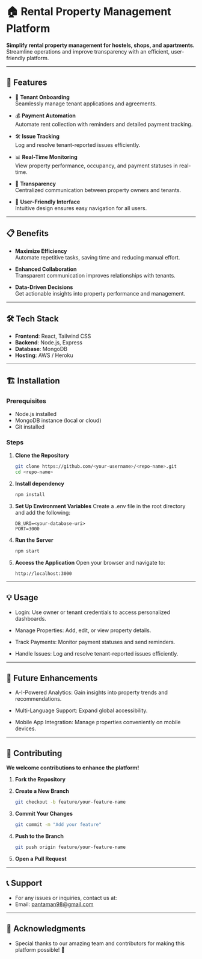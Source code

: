 # 🏠 Rental Property Management Platform  

**Simplify rental property management for hostels, shops, and apartments.**  
Streamline operations and improve transparency with an efficient, user-friendly platform.

---

## 🚀 Features  

- 🔑 **Tenant Onboarding**  
  Seamlessly manage tenant applications and agreements.  

- 💰 **Payment Automation**  
  Automate rent collection with reminders and detailed payment tracking.  

- 🛠️ **Issue Tracking**  
  Log and resolve tenant-reported issues efficiently.  

- 📊 **Real-Time Monitoring**  
  View property performance, occupancy, and payment statuses in real-time.  

- 🤝 **Transparency**  
  Centralized communication between property owners and tenants.  

- 🎯 **User-Friendly Interface**  
  Intuitive design ensures easy navigation for all users.  

---

## 📋 Benefits  

- **Maximize Efficiency**  
  Automate repetitive tasks, saving time and reducing manual effort.  

- **Enhanced Collaboration**  
  Transparent communication improves relationships with tenants.  

- **Data-Driven Decisions**  
  Get actionable insights into property performance and management.  

---

## 🛠️ Tech Stack  

- **Frontend**: React, Tailwind CSS  
- **Backend**: Node.js, Express  
- **Database**: MongoDB  
- **Hosting**: AWS / Heroku  

---

## 🏗️ Installation  

### Prerequisites  

- Node.js installed  
- MongoDB instance (local or cloud)  
- Git installed  

### Steps  

1. **Clone the Repository**  
   ```bash
   git clone https://github.com/<your-username>/<repo-name>.git
   cd <repo-name>
   
2. **Install dependency**  
   ```bash
   npm install
   
3. **Set Up Environment Variables**
   Create a .env file in the root directory and add the following:
   ```env
   DB_URI=<your-database-uri>
   PORT=3000
   
4. **Run the Server**
   ```bash
   npm start
   
5. **Access the Application**
   Open your browser and navigate to:
   ```arduino
   http://localhost:3000

---

## 💡 Usage

- Login: Use owner or tenant credentials to access personalized dashboards.
  
- Manage Properties: Add, edit, or view property details.

- Track Payments: Monitor payment statuses and send reminders.
  
- Handle Issues: Log and resolve tenant-reported issues efficiently.

---

## 🎯 Future Enhancements

- A-I-Powered Analytics: Gain insights into property trends and recommendations.
  
- Multi-Language Support: Expand global accessibility.
  
- Mobile App Integration: Manage properties conveniently on mobile devices.

---

## 🙌 Contributing

**We welcome contributions to enhance the platform!**

1. **Fork the Repository**
   
2. **Create a New Branch**
   ```bash
   git checkout -b feature/your-feature-name
   
3. **Commit Your Changes**
   ```bash
   git commit -m "Add your feature"
   
4. **Push to the Branch**
   ```bash
   git push origin feature/your-feature-name
   
5. **Open a Pull Request**

---

## 📞 Support

- For any issues or inquiries, contact us at:
- Email: pantaman98@gmail.com

---

## 🌟 Acknowledgments

- Special thanks to our amazing team and contributors for making this platform possible! 🙏
